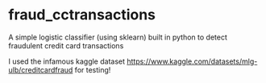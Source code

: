 # fraud_cctransactions

A simple logistic classifier (using sklearn) built in python to detect fraudulent credit card transactions 

I used the infamous kaggle dataset https://www.kaggle.com/datasets/mlg-ulb/creditcardfraud for testing!
